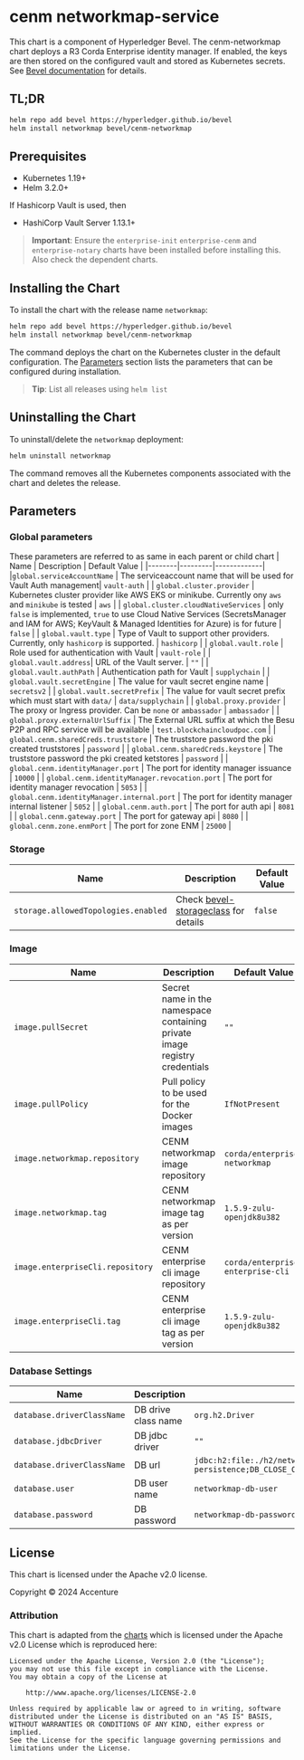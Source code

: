 [//]: # (##############################################################################################)
[//]: # (Copyright Accenture. All Rights Reserved.)
[//]: # (SPDX-License-Identifier: Apache-2.0)
[//]: # (##############################################################################################)

# cenm networkmap-service

This chart is a component of Hyperledger Bevel. The cenm-networkmap chart deploys a R3 Corda Enterprise identity manager. If enabled, the keys are then stored on the configured vault and stored as Kubernetes secrets. See [Bevel documentation](https://hyperledger-bevel.readthedocs.io/en/latest/) for details.

## TL;DR

```bash
helm repo add bevel https://hyperledger.github.io/bevel
helm install networkmap bevel/cenm-networkmap
```

## Prerequisites

- Kubernetes 1.19+
- Helm 3.2.0+

If Hashicorp Vault is used, then
- HashiCorp Vault Server 1.13.1+

> **Important**: Ensure the `enterprise-init` `enterprise-cenm` and `enterprise-notary` charts have been installed before installing this. Also check the dependent charts.
## Installing the Chart

To install the chart with the release name `networkmap`:

```bash
helm repo add bevel https://hyperledger.github.io/bevel
helm install networkmap bevel/cenm-networkmap
```

The command deploys the chart on the Kubernetes cluster in the default configuration. The [Parameters](#parameters) section lists the parameters that can be configured during installation.

> **Tip**: List all releases using `helm list`

## Uninstalling the Chart

To uninstall/delete the `networkmap` deployment:

```bash
helm uninstall networkmap
```

The command removes all the Kubernetes components associated with the chart and deletes the release.

## Parameters

### Global parameters
These parameters are referred to as same in each parent or child chart
| Name   | Description  | Default Value |
|--------|---------|-------------|
|`global.serviceAccountName` | The serviceaccount name that will be used for Vault Auth management| `vault-auth` |
| `global.cluster.provider` | Kubernetes cluster provider like AWS EKS or minikube. Currently ony `aws` and `minikube` is tested | `aws` |
| `global.cluster.cloudNativeServices` | only `false` is implemented, `true` to use Cloud Native Services (SecretsManager and IAM for AWS; KeyVault & Managed Identities for Azure) is for future  | `false`  |
| `global.vault.type`  | Type of Vault to support other providers. Currently, only `hashicorp` is supported. | `hashicorp`    |
| `global.vault.role`  | Role used for authentication with Vault | `vault-role`    |
| `global.vault.address`| URL of the Vault server.    | `""`            |
| `global.vault.authPath`    | Authentication path for Vault  | `supplychain`            |
| `global.vault.secretEngine` | The value for vault secret engine name   | `secretsv2`  |
| `global.vault.secretPrefix` | The value for vault secret prefix which must start with `data/`   | `data/supplychain`  |
| `global.proxy.provider` | The proxy or Ingress provider. Can be `none` or `ambassador` | `ambassador` |
| `global.proxy.externalUrlSuffix` | The External URL suffix at which the Besu P2P and RPC service will be available | `test.blockchaincloudpoc.com` |
| `global.cenm.sharedCreds.truststore` | The truststore password the pki created truststores | `password` |
| `global.cenm.sharedCreds.keystore` | The truststore password the pki created ketstores | `password` |
| `global.cenm.identityManager.port` | The port for identity manager issuance | `10000` |
| `global.cenm.identityManager.revocation.port` | The port for identity manager revocation | `5053` |
| `global.cenm.identityManager.internal.port` | The port for identity manager internal listener | `5052` |
| `global.cenm.auth.port` | The port for auth api | `8081` |
| `global.cenm.gateway.port` | The port for gateway api | `8080` |
| `global.cenm.zone.enmPort` | The port for zone ENM | `25000` |

### Storage

| Name   | Description  | Default Value |
|--------|---------|-------------|
| `storage.allowedTopologies.enabled` | Check [bevel-storageclass](../../../shared/charts/bevel-storageclass/README.md) for details  | `false`  |


### Image
| Name   | Description    | Default Value   |
| -------------| ---------- | --------- |
| `image.pullSecret`    | Secret name in the namespace containing private image registry credentials  | `""`            |
| `image.pullPolicy`  | Pull policy to be used for the Docker images    | `IfNotPresent`    |
| `image.networkmap.repository`   | CENM networkmap image repository  | `corda/enterprise-networkmap`|
| `image.networkmap.tag`   | CENM networkmap image tag as per version | `1.5.9-zulu-openjdk8u382`|
| `image.enterpriseCli.repository`   | CENM enterprise cli image repository  | `corda/enterprise-enterprise-cli`|
| `image.enterpriseCli.tag`   | CENM enterprise cli image tag as per version | `1.5.9-zulu-openjdk8u382`|

### Database Settings
| Name   | Description    | Default Value   |
| -------------| ---------- | --------- |
| `database.driverClassName`    | DB drive class name  | `org.h2.Driver`            |
| `database.jdbcDriver`    | DB jdbc driver  | `""`            |
| `database.driverClassName`    | DB url  | `jdbc:h2:file:./h2/networkmap-persistence;DB_CLOSE_ON_EXIT=FALSE;LOCK_TIMEOUT=10000;WRITE_DELAY=0;AUTO_SERVER_PORT=0`            |
| `database.user`    | DB user name  | `networkmap-db-user`            |
| `database.password`    | DB password  | `networkmap-db-password`            |

## License

This chart is licensed under the Apache v2.0 license.

Copyright &copy; 2024 Accenture

### Attribution

This chart is adapted from the [charts](https://hyperledger.github.io/bevel/) which is licensed under the Apache v2.0 License which is reproduced here:

```
Licensed under the Apache License, Version 2.0 (the "License");
you may not use this file except in compliance with the License.
You may obtain a copy of the License at

    http://www.apache.org/licenses/LICENSE-2.0

Unless required by applicable law or agreed to in writing, software
distributed under the License is distributed on an "AS IS" BASIS,
WITHOUT WARRANTIES OR CONDITIONS OF ANY KIND, either express or implied.
See the License for the specific language governing permissions and
limitations under the License.
```

